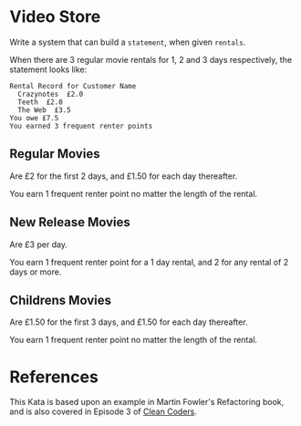 # Video Store

Write a system that can build a `statement`, when given `rentals`.

When there are 3 regular movie rentals for 1, 2 and 3 days respectively, the statement looks like:

```
Rental Record for Customer Name
  Crazynotes  £2.0
  Teeth  £2.0
  The Web  £3.5
You owe £7.5
You earned 3 frequent renter points
```

## Regular Movies

Are £2 for the first 2 days, and £1.50 for each day thereafter.

You earn 1 frequent renter point no matter the length of the rental.

## New Release Movies

Are £3 per day.

You earn 1 frequent renter point for a 1 day rental, and 2 for any rental of 2 days or more.

## Childrens Movies

Are £1.50 for the first 3 days, and £1.50 for each day thereafter.

You earn 1 frequent renter point no matter the length of the rental.

# References

This Kata is based upon an example in Martin Fowler's Refactoring book, and is also covered in Episode 3 of [Clean Coders](https://cleancoders.com).

